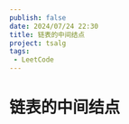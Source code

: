 ```yaml
---
publish: false
date: 2024/07/24 22:30
title: 链表的中间结点
project: tsalg
tags:
 - LeetCode
---
```


# 链表的中间结点
